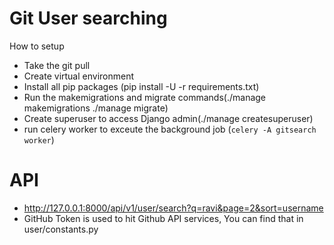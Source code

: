 # Git User searching 

How to setup
- Take the git pull 
- Create virtual environment
- Install all pip packages (pip install -U -r requirements.txt)
- Run the makemigrations and migrate commands(./manage makemigrations ./manage migrate)
- Create superuser to access Django admin(./manage createsuperuser)
- run celery worker to exceute the background job (`celery -A gitsearch worker`)


# API

- http://127.0.0.1:8000/api/v1/user/search?q=ravi&page=2&sort=username
- GitHub Token is used to hit Github API services, You can find that in user/constants.py
